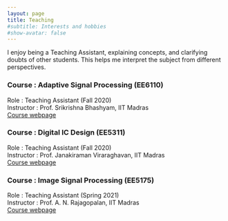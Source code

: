 ```yaml
---
layout: page
title: Teaching
#subtitle: Interests and hobbies
#show-avatar: false
---
```

I enjoy being a Teaching Assistant, explaining concepts, and clarifying doubts of other students. This helps me interpret the subject from different perspectives.

### Course : Adaptive Signal Processing (EE6110)
Role : Teaching Assistant (Fall 2020)  
Instructor : Prof.	Srikrishna Bhashyam, IIT Madras  
[Course webpage](https://www.ee.iitm.ac.in/~skrishna/ee6110/)


### Course : Digital IC Design (EE5311)
Role : Teaching Assistant (Fall 2020)  
Instructor : Prof. Janakiraman Viraraghavan, IIT Madras  
[Course webpage](http://www.ee.iitm.ac.in/vlsi/courses/ee5311_2020)



### Course : Image Signal Processing (EE5175)
Role : Teaching Assistant (Spring 2021)  
Instructor : Prof. A. N. Rajagopalan, IIT Madras  
[Course webpage](http://www.ee.iitm.ac.in/2015/03/image-signal-processing-ee5175/)
